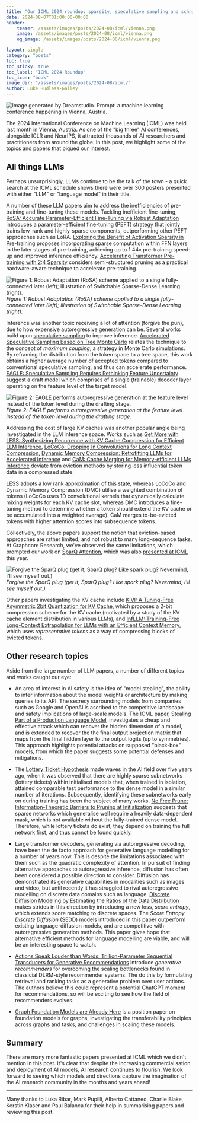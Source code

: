 ```yaml
---
title: "Our ICML 2024 roundup: sparsity, speculative sampling and schnitzel"
date: 2024-08-07T01:00:00-00:00
header:
    teaser: /assets/images/posts/2024-08/icml/vienna.png
    image: /assets/images/posts/2024-08/icml/vienna.png
    og_image: /assets/images/posts/2024-08/icml/vienna.png

layout: single
category: "posts"
toc: true
toc_sticky: true
toc_label: "ICML 2024 Roundup"
toc_icon: "book"
image_dir: "/assets/images/posts/2024-08/icml/"
author: Luke Hudlass-Galley
---
```


<img src="{{ page.image_dir | append: 'vienna.png' | relative_url }}" alt="Image generated by Dreamstudio. Prompt: a machine learning conference happening in Vienna, Austria."/>

The 2024 International Conference on Machine Learning (ICML) was held last month in Vienna, Austria. As one of the "big three" AI conferences, alongside ICLR and NeurIPS, it attracted thousands of AI researchers and practitioners from around the globe. In this post, we highlight some of the topics and papers that piqued our interest.

## All things LLMs

Perhaps unsurprisingly, LLMs continue to be the talk of the town - a quick search at the ICML schedule shows there were over 300 posters presented with either "LLM" or "language model" in their title.

A number of these LLM papers aim to address the inefficiencies of pre-training and fine-tuning these models. Tackling inefficient fine-tuning, [RoSA: Accurate Parameter-Efficient Fine-Tuning via Robust Adaptation](https://icml.cc/virtual/2024/poster/34527) introduces a parameter-efficient fine-tuning (PEFT) strategy that jointly trains low-rank and highly-sparse components, outperforming other PEFT approaches such as LoRA. [Exploring the Benefit of Activation Sparsity in Pre-training](https://icml.cc/virtual/2024/poster/34332) proposes incorporating sparse computation within FFN layers in the later stages of pre-training, achieving up to 1.44x pre-training speed-up and improved inference efficiency. [Accelerating Transformer Pre-training with 2:4 Sparsity](https://icml.cc/virtual/2024/poster/33254) considers semi-structured pruning as a practical hardware-aware technique to accelerate pre-training.

<img src="{{ page.image_dir | append: 'attention-training.png' | relative_url }}" alt="Figure 1: Robust Adaptation (RoSA) scheme applied to a single fully-connected later (left); illustration of Switchable Sparse-Dense Learning (right)."/>
<figcaption><i>Figure 1: Robust Adaptation (RoSA) scheme applied to a single fully-connected later (left); illustration of Switchable Sparse-Dense Learning (right).</i></figcaption>

Inference was another topic receiving a lot of attention (forgive the pun), due to how expensive autoregressive generation can be. Several works build upon [speculative sampling](https://arxiv.org/pdf/2302.01318) to improve inference. [Accelerated Speculative Sampling Based on Tree Monte Carlo](https://icml.cc/virtual/2024/poster/32890) relates the technique to the concept of _maximum coupling_, a strategy in Monte Carlo simulations. By reframing the distribution from the token space to a tree space, this work obtains a higher average number of accepted tokens compared to conventional speculative sampling, and thus can accelerate performance. [EAGLE: Speculative Sampling Requires Rethinking Feature Uncertainty](https://icml.cc/virtual/2024/poster/35153) suggest a draft model which comprises of a single (trainable) decoder layer operating on the feature level of the target model. 

<img class="constrained_img_small" src="{{ page.image_dir | append: 'eagle.png' | relative_url }}" alt="Figure 2: EAGLE performs autoregressive generation at the feature level instead of the token level during the drafting stage."/>
<figcaption><i>Figure 2: EAGLE performs autoregressive generation at the feature level instead of the token level during the drafting stage.</i></figcaption>

Addressing the cost of large KV caches was another popular angle being investigated in the LLM inference space. Works such as [Get More with LESS: Synthesizing Recurrence with KV Cache Compression for Efficient LLM Inference](https://icml.cc/virtual/2024/poster/32813), [LoCoCo: Dropping In Convolutions for Long Context Compression](https://icml.cc/virtual/2024/poster/34202), [Dynamic Memory Compression: Retrofitting LLMs for Accelerated Inference](https://icml.cc/virtual/2024/poster/32874) and [CaM: Cache Merging for Memory-efficient LLMs Inference](https://icml.cc/virtual/2024/poster/34310) deviate from eviction methods by storing less influential token data in a compressed state.

LESS adopts a low rank approximation of this state, whereas LoCoCo and Dynamic Memory Compression (DMC) utilise a weighted combination of tokens (LoCoCo uses 1D convolutional kernels that dynamically calculate mixing weights for each KV cache slot, whereas DMC introduces a fine-tuning method to determine whether a token should extend the KV cache or be accumulated into a weighted average). CaM merges to-be-evicted tokens with higher attention scores into subsequence tokens. 

Collectively, the above papers support the notion that eviction-based approaches are rather limited, and not robust to many long-sequence tasks. At Graphcore Research, we've observed the same limitations, which prompted our work on [SparQ Attention](https://arxiv.org/abs/2312.04985), which was also [presented at ICML](https://icml.cc/virtual/2024/poster/34162) this year.

<img src="{{ page.image_dir | append: 'sparq-poster.png' | relative_url }}" alt="Forgive the SparQ plug (get it, SparQ plug? Like spark plug? Nevermind, I'll see myself out.)"/>
<figcaption><i>Forgive the SparQ plug (get it, SparQ plug? Like spark plug? Nevermind, I'll see myself out.)</i></figcaption>

Other papers investigating the KV cache include [KIVI: A Tuning-Free Asymmetric 2bit Quantization for KV Cache](https://icml.cc/virtual/2024/poster/34318), which proposes a 2-bit compression scheme for the KV cache (motivated by a study of the KV cache element distribution in various LLMs), and [InfLLM: Training-Free Long-Context Extrapolation for LLMs with an Efficient Context Memory](https://openreview.net/forum?id=i5SEw4guQK), which uses _representative tokens_ as a way of compressing blocks of evicted tokens.

## Other research topics

Aside from the large number of LLM papers, a number of different topics and works caught our eye:

* An area of interest in AI safety is the idea of "model stealing", the ability to infer information about the model weights or architecture by making queries to its API. The secrecy surrounding models from companies such as Google and OpenAI is ascribed to the competitive landscape and safety implications of large-scale models. The ICML paper, [Stealing Part of a Production Language Model](https://icml.cc/virtual/2024/poster/33922), investigates a cheap and effective attack which can recover the hidden dimension of a model, and is extended to recover the the final output projection matrix that maps from the final hidden layer to the output logits (up to symmetries). This approach highlights potential attacks on supposed "black-box" models, from which the paper suggests some potential defenses and mitigations.

* The [Lottery Ticket Hypothesis](https://arxiv.org/abs/1803.03635) made waves in the AI field over five years ago, when it was observed that there are highly sparse subnetworks (lottery tickets) within initialised models that, when trained in isolation, attained comparable test performance to the dense model in a similar number of iterations. Subsequently, identifying these subnetworks early on during training has been the subject of many works. [No Free Prune: Information-Theoretic Barriers to Pruning at Initialization](https://icml.cc/virtual/2024/poster/33928) suggests that sparse networks which generalise well require a heavily data-dependent mask, which is not available without the fully-trained dense model. Therefore, while lottery tickets do exist, they depend on training the full network first, and thus cannot be found quickly.

* Large transformer decoders, generating via autoregressive decoding, have been the de facto approach for generative language modelling for a number of years now. This is despite the limitations associated with them such as the quadratic complexity of attention. In pursuit of finding alternative approaches to autoregressive inference, diffusion has often been considered a possible direction to consider. Diffusion has demonstrated its generative capabilities in modalities such as images and video, but until recently it has struggled to rival autoregressive modelling on discrete data domains such as language. [Discrete Diffusion Modeling by Estimating the Ratios of the Data Distribution](https://icml.cc/virtual/2024/poster/34686) makes strides in this direction by introducing a new loss, _score entropy_, which extends score matching to discrete spaces. The _Score Entropy Discrete Diffusion_ (SEDD) models introduced in this paper outperform existing language-diffusion models, and are competitive with autoregressive generation methods. This paper gives hope that alternative efficient methods for language modelling are viable, and will be an interesting space to watch.

* [Actions Speak Louder than Words: Trillion-Parameter Sequential Transducers for Generative Recommendations](https://icml.cc/virtual/2024/poster/32684) introduce _generative recommenders_ for overcoming the scaling bottlenecks found in classicial DLRM-style recommender systems. The do this by formulating retrieval and ranking tasks as a generative problem over user actions. The authors believe this could represent a potential ChatGPT moment for recommendations, so will be exciting to see how the field of recommenders evolves.

* [Graph Foundation Models are Already Here](https://icml.cc/virtual/2024/poster/34571) is a position paper on foundation models for graphs, investigating the transferability principles across graphs and tasks, and challenges in scaling these models.

## Summary

There are many more fantastic papers presented at ICML which we didn't mention in this post. It's clear that despite the increasing commercialisation and deployment of AI models, AI research continues to flourish. We look forward to seeing which models and directions capture the imagination of the AI research community in the months and years ahead!

---

Many thanks to Luka Ribar, Mark Pupilli, Alberto Cattaneo, Charlie Blake, Kerstin Klaser and Paul Balanca for their help in summarising papers and reviewing this post.







